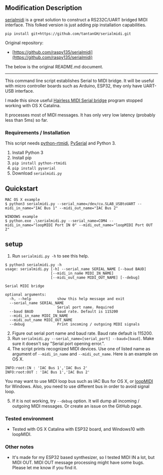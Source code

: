 ## Modification Description

[serialmidi](https://github.com/raspy135/serialmidi) is a great solution to construct a RS232C/UART bridged MIDI interface.
This folked version is just adding pip installation capabilities.

    pip install git+https://github.com/tantanGH/serialmidi.git

Original repository:
* [https://github.com/raspy135/serialmidi](https://github.com/raspy135/serialmidi)


The below is the original README.md document.

---

This command line script establishes Serial to MIDI bridge.
It will be useful with micro controller boards such as Arduino, ESP32, they only have UART-USB interface.

I made this since useful [Hairless MIDI Serial bridge](https://github.com/projectgus/hairless-midiserial) program stopped working with OS X Catalina.

It processes most of MIDI messages. It has only very low latency (probably less than 5ms) so far.

### Requirements / Installation

This script needs [python-rtmidi](https://pypi.org/project/python-rtmidi/), [PySerial](https://pypi.org/project/pyserial/) and Python 3.

1. Install Python 3
2. Install pip
3. `pip install python-rtmidi`
4. `pip install pyserial`
5. Download `serialmidi.py`

## Quickstart
```
MAC OS X example
$ python3 serialmidi.py --serial_name=/dev/cu.SLAB_USBtoUART --midi_in_name="IAC Bus 1" --midi_out_name="IAC Bus 2"

WINDOWS example
$ python.exe .\serialmidi.py --serial_name=COM4 --midi_in_name="loopMIDI Port IN 0" --midi_out_name="loopMIDI Port OUT 2"
```

## setup

1. Run `serialmidi.py -h` to see this help.
```
$ python3 serialmidi.py -h
usage: serialmidi.py [-h] --serial_name SERIAL_NAME [--baud BAUD]
                     [--midi_in_name MIDI_IN_NAME]
                     [--midi_out_name MIDI_OUT_NAME] [--debug]

Serial MIDI bridge

optional arguments:
  -h, --help            show this help message and exit
  --serial_name SERIAL_NAME
                        Serial port name. Required
  --baud BAUD           baud rate. Default is 115200
  --midi_in_name MIDI_IN_NAME
  --midi_out_name MIDI_OUT_NAME
  --debug               Print incoming / outgoing MIDI signals
```

2. Figure out serial port name and baud rate. Baud rate default is 115200.
3. Run `serialmidi.py --serial_name=[serial_port] --baud=[baud]`. Make sure it doesn't say "Serial port opening error.".
4. The script prints recognized MIDI devices. Use one of listed name as argument of `--midi_in_name` and `--midi_out_name`. Here is an example on OS X.
```
INFO:root:IN : 'IAC Bus 1','IAC Bus 2'
INFO:root:OUT : 'IAC Bus 1','IAC Bus 2'
```
You may want to use MIDI loop bus such as IAC Bus for OS X, or [loopMIDI](https://www.tobias-erichsen.de/software/loopmidi.html) for Windows. Also, you need to use different bus in order to avoid signal loop.

5. If it is not working, try `--debug` option. It will dump all incoming / outgoing MIDI messages. Or create an issue on the GitHub page.


### Tested environment
- Tested with OS X Catalina with ESP32 board, and Windows10 with loopMIDI.

### Other notes
- It's made for my ESP32 based synthesizer, so I tested MIDI IN a lot, but MIDI OUT. MIDI OUT message processing might have some bugs. Please let me know if you find it.


